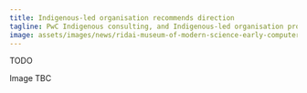 ```yaml
---
title: Indigenous-led organisation recommends direction
tagline: PwC Indigenous consulting, and Indigenous-led organisation provides direction for the IEDS.
image: assets/images/news/ridai-museum-of-modern-science-early-computers.jpg
---
```


TODO

Image TBC